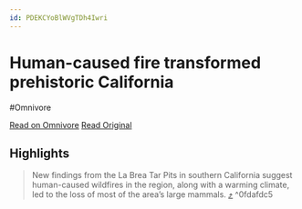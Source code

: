 ```yaml
---
id: PDEKCYoBlWVgTDh4Iwri
---
```


# Human-caused fire transformed prehistoric California
#Omnivore

[Read on Omnivore](https://omnivore.app/me/human-caused-fire-transformed-prehistoric-california-18a090a237a)
[Read Original](https://omnivore.app/no_url?q=ecb5e3e9-6b4d-4cf9-a0e0-f8f589a541a8)

## Highlights

> New findings from the La Brea Tar Pits in southern California suggest human-caused wildfires in the region, along with a warming climate, led to the loss of most of the area’s large mammals. [⤴️](https://omnivore.app/me/human-caused-fire-transformed-prehistoric-california-18a090a237a#0fdafdc5-07b1-4631-ae4f-89fe7aa3b89a)  ^0fdafdc5

